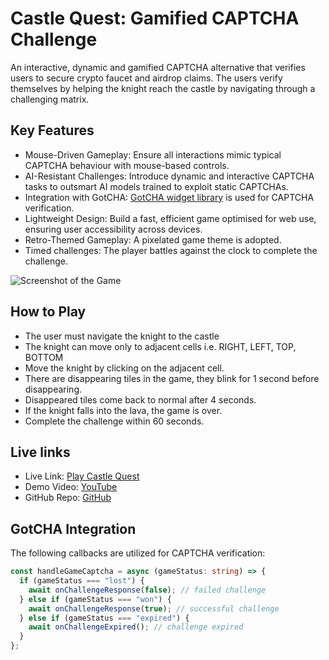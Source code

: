 # Castle Quest: Gamified CAPTCHA Challenge

An interactive, dynamic and gamified CAPTCHA alternative that verifies users to secure crypto faucet and airdrop claims. The users verify themselves by helping the knight reach the castle by navigating through a challenging matrix.

## Key Features

- Mouse-Driven Gameplay: Ensure all interactions mimic typical CAPTCHA behaviour with mouse-based controls.
- AI-Resistant Challenges: Introduce dynamic and interactive CAPTCHA tasks to outsmart AI models trained to exploit static CAPTCHAs.
- Integration with GotCHA: <a href="https://github.com/tcerqueira/gotcha-widget-lib">GotCHA widget library</a> is used for CAPTCHA verification.
- Lightweight Design: Build a fast, efficient game optimised for web use, ensuring user accessibility across devices.
- Retro-Themed Gameplay: A pixelated game theme is adopted.
- Timed challenges: The player battles against the clock to complete the challenge.

![Screenshot of the Game](https://github.com/user-attachments/assets/1977c9ce-dfa3-416d-b2ee-18b05eb218eb)

## How to Play

- The user must navigate the knight to the castle
- The knight can move only to adjacent cells i.e. RIGHT, LEFT, TOP, BOTTOM
- Move the knight by clicking on the adjacent cell.
- There are disappearing tiles in the game, they blink for 1 second before disappearing.
- Disappeared tiles come back to normal after 4 seconds.
- If the knight falls into the lava, the game is over.
- Complete the challenge within 60 seconds.

## Live links

- Live Link: <a href="https://game-captcha.vercel.app/">Play Castle Quest</a>
- Demo Video: <a href="https://youtu.be/MC-0jwkRLFU">YouTube</a>
- GitHub Repo: <a href="https://github.com/Mano-08/game-captcha">GitHub</a>

## GotCHA Integration

The following callbacks are utilized for CAPTCHA verification:

```typescript
const handleGameCaptcha = async (gameStatus: string) => {
  if (gameStatus === "lost") {
    await onChallengeResponse(false); // failed challenge
  } else if (gameStatus === "won") {
    await onChallengeResponse(true); // successful challenge
  } else if (gameStatus === "expired") {
    await onChallengeExpired(); // challenge expired
  }
};
```
